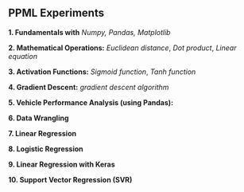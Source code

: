 ## PPML Experiments


**1. Fundamentals with** *Numpy, Pandas, Matplotlib*

**2. Mathematical Operations:** *Euclidean distance*, *Dot product*, *Linear equation*

**3. Activation Functions:** *Sigmoid function*, *Tanh function*

**4. Gradient Descent:** *gradient descent algorithm*

**5. Vehicle Performance Analysis (using Pandas):**

**6. Data Wrangling**

**7. Linear Regression**

**8. Logistic Regression**

**9. Linear Regression with Keras**

**10. Support Vector Regression (SVR)**
